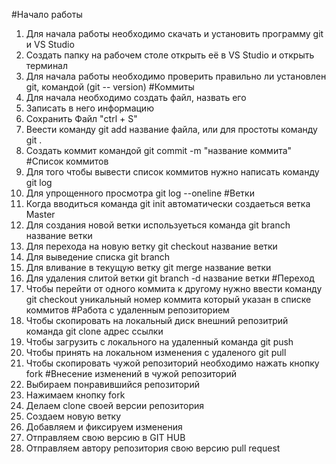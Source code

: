 #Начало работы
1. Для начала работы необходимо скачать и установить программу git и VS Studio
2. Создать папку на рабочем столе открыть её в VS Studio и открыть терминал
3. Для начала работы необходимо проверить правильно ли установлен git, командой (git --
version)
#Коммиты
1. Для начала необходимо создать файл, назвать его
2. Записать в него информацию
3. Сохранить Файл "ctrl + S"
4. Веести команду git add название файла, или для простоты команду git .
5. Создать коммит командой git commit -m "название коммита"
#Список коммитов
1. Для того чтобы вывести список коммитов нужно написать команду git log
2. Для упрощенного просмотра git log --oneline 
#Ветки
1. Когда вводиться команда git init автоматически создаеться ветка Master
2. Для создания новой ветки используеться команда git branch название ветки
3. Для перехода на новую ветку git checkout название ветки
4. Для выведение списка git branch
5. Для вливание в текущую ветку git merge название ветки
6. Для удаления слитой ветки git branch -d название ветки
#Переход
1. Чтобы перейти от одного коммита к другому нужно ввести команду git checkout уникальный номер коммита который указан в списке коммитов
#Работа с удаленным репозиторием
1. Чтобы скопировать на локальный диск внешний репозитрий команда git clone адрес ссылки
2. Чтобы загрузить с локального на удаленный команда git push
3. Чтобы принять на локальном изменения с удаленого git pull
4. Чтобы скопировать чужой репозиторий необходимо нажать кнопку fork
#Внесение изменений в чужой репозиторий
1. Выбираем понравившийся репозиторий
2. Нажимаем кнопку fork
3. Делаем clone своей версии репозитория
4. Создаем новую ветку
5. Добавляем и фиксируем изменения
6. Отправляем свою версию в GIT HUB
7. Отправляем автору репозитория свою версию pull request